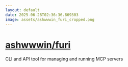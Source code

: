 ```yaml
---
layout: default
date: 2025-06-28T02:36:36.869303
image: assets/ashwwwin_furi_cropped.png
---
```


# [ashwwwin/furi](https://github.com/ashwwwin/furi)

CLI and API tool for managing and running MCP servers
